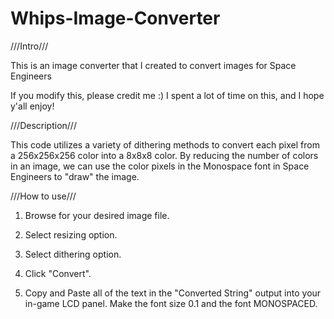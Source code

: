 # Whips-Image-Converter
///Intro///

This is an image converter that I created to convert images for Space Engineers

If you modify this, please credit me :) I spent a lot of time on this, and I hope y'all enjoy!

///Description///

This code utilizes a variety of dithering methods to convert each pixel from  a 256x256x256 color into a 8x8x8 color.
By reducing the number of colors in an image, we can use the color pixels in the Monospace font in Space Engineers
to "draw" the image.

///How to use///

1) Browse for your desired image file.

2) Select resizing option.

3) Select dithering option.

4) Click "Convert".

5) Copy and Paste all of the text in the "Converted String" output into your in-game LCD panel. Make the font size 0.1 and the 
   font MONOSPACED.
